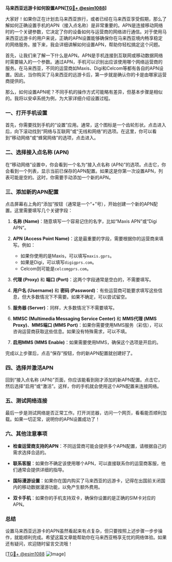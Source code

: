 **马来西亚远游卡如何設置APN[[TG💪+ @esim1088](https://t.me/s/esim1088)]**

大家好！如果你正在计划去马来西亚旅行，或者已经在马来西亚享受假期，那么了解如何正确设置手机的APN（接入点名称）是非常重要的。APN是连接移动网络时的一个关键参数，它决定了你的设备如何与运营商的网络进行通信。对于使用马来西亚远游卡的用户来说，正确的APN设置能够确保你在马来西亚境内畅享稳定的网络服务。接下来，我会详细讲解如何设置APN，帮助你轻松搞定这个问题。

首先，让我们来了解一下什么是APN。APN是手机连接到互联网或移动数据网络时需要输入的一个参数。通过APN，手机可以识别出应该使用哪个网络运营商的服务。在马来西亚，不同的运营商如Maxis、Digi和Celcom等都有各自的APN设置。因此，当你购买了马来西亚的远游卡后，第一步就是确认你的卡是由哪家运营商提供的。

那么，如何设置APN呢？不同手机的操作方式可能略有差异，但基本步骤是相似的。我将以安卓系统为例，为大家详细介绍设置过程。

### **一、打开手机设置**

首先，你需要找到手机的“设置”应用。通常，这个图标是一个齿轮形状。点击进入后，向下滚动找到“网络与互联网”或“无线和网络”的选项。在这里，你可以看到“移动网络”或“蜂窝网络”的选项，点击进入。

### **二、选择接入点名称 (APN)**

在“移动网络”设置中，你会看到一个名为“接入点名称 (APN)”的选项。点击它，你会看到一个列表，显示当前已保存的APN配置。如果这是你第一次设置APN，列表可能是空的。这时，你需要手动添加一个新的APN。

### **三、添加新的APN配置**

点击屏幕右上角的“添加”按钮（通常是一个“+”号），开始创建一个新的APN配置。这里需要填写几个关键字段：

1. **名称 (Name)**：随意填写一个容易记住的名字，比如“Maxis APN”或“Digi APN”。
   
2. **APN (Access Point Name)**：这是最重要的字段，需要根据你的运营商来填写。例如：
   - 如果你使用的是Maxis，可以填写`maxis.gprs`。
   - 如果是Digi，可以填写`digigprs.com`。
   - Celcom则可能是`celcomgprs.com`。

3. **代理 (Proxy)** 和 **端口 (Port)**：这两个字段通常是空白的，不需要填写。

4. **用户名 (Username)** 和 **密码 (Password)**：有些运营商可能要求填写这些信息，但大多数情况下不需要。如果不确定，可以尝试留空。

5. **服务器 (Server)**：同样，大多数情况下不需要填写。

6. **MMSC (Multimedia Messaging Service Center)** 和 **MMS代理 (MMS Proxy)**、**MMS端口 (MMS Port)**：如果你需要使用MMS服务（彩信），可以咨询运营商获取这些信息。如果没有特殊需求，可以不填。

7. **启用MMS (MMS Enable)**：如果需要使用MMS，确保这个选项是开启的。

完成以上步骤后，点击“保存”按钮，你的新APN配置就创建好了。

### **四、选择并激活APN**

回到“接入点名称 (APN)”页面，你应该能看到刚才添加的新APN配置。点击它，然后选择“启用”或“激活”。这样，你的手机就会使用这个APN配置来连接网络。

### **五、测试网络连接**

最后一步是测试网络是否正常工作。打开浏览器，访问一个网页，看看能否顺利加载。如果一切正常，说明你的APN设置成功了！

### **六、其他注意事项**

- **检查运营商支持的APN**：不同运营商可能会提供多个APN配置，请根据自己的需求选择合适的。
  
- **联系客服**：如果你不确定该使用哪个APN，可以直接联系你的运营商客服，他们通常会提供详细的指导。

- **国际漫游设置**：如果你在国内购买了马来西亚的远游卡，记得在出国前关闭国内的移动数据漫游功能，以免产生额外费用。

- **双卡手机**：如果你的手机支持双卡，确保你设置的是正确的SIM卡对应的APN。

### **总结**

设置马来西亚远游卡的APN虽然看起来有点复杂，但只要按照上述步骤一步步操作，就能顺利完成。希望这篇文章能帮助你在马来西亚畅享无忧的网络体验。如果还有疑问，欢迎随时留言交流哦！

[[TG💪+ @esim1088](https://t.me/s/esim1088) ![Image](https://i.postimg.cc/4NQfJmqS/Snipaste-2025-05-13-00-14-12.png)]